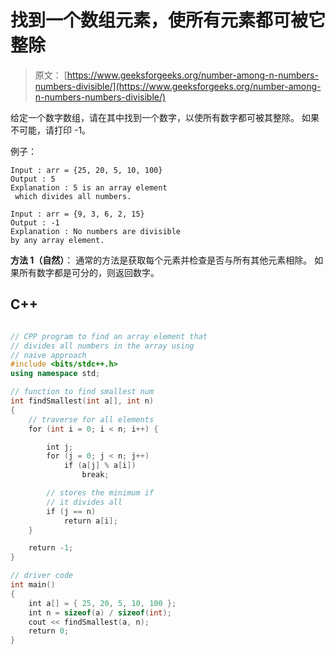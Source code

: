 # 找到一个数组元素，使所有元素都可被它整除

> 原文： [https://www.geeksforgeeks.org/number-among-n-numbers-numbers-divisible/](https://www.geeksforgeeks.org/number-among-n-numbers-numbers-divisible/)

给定一个数字数组，请在其中找到一个数字，以使所有数字都可被其整除。 如果不可能，请打印 -1。

例子：

```
Input : arr = {25, 20, 5, 10, 100} 
Output : 5 
Explanation : 5 is an array element
 which divides all numbers.

Input : arr = {9, 3, 6, 2, 15} 
Output : -1 
Explanation : No numbers are divisible
by any array element.

```



**方法 1（自然）**：
通常的方法是获取每个元素并检查是否与所有其他元素相除。 如果所有数字都是可分的，则返回数字。

## C++ 

```cpp

// CPP program to find an array element that  
// divides all numbers in the array using 
// naive approach 
#include <bits/stdc++.h> 
using namespace std; 

// function to find smallest num 
int findSmallest(int a[], int n) 
{ 
    // traverse for all elements 
    for (int i = 0; i < n; i++) { 

        int j; 
        for (j = 0; j < n; j++)  
            if (a[j] % a[i])  
                break; 

        // stores the minimum if 
        // it divides all 
        if (j == n) 
            return a[i]; 
    } 

    return -1; 
} 

// driver code 
int main() 
{ 
    int a[] = { 25, 20, 5, 10, 100 }; 
    int n = sizeof(a) / sizeof(int); 
    cout << findSmallest(a, n); 
    return 0; 
} 

```